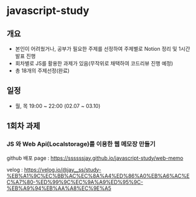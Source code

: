 # javascript-study

## 개요

- 본인이 어려웠거나, 공부가 필요한 주제를 선정하여 주제별로 Notion 정리 및 1시간 발표 진행
- 회차별로 JS를 활용한 과제가 있음(무작위로 채택하여 코드리뷰 진행 예정)
- 총 18개의 주제선정(완료)


## 일정

- 월, 목 19:00 ~ 22:00 (02.07 ~ 03.10)

## 1회차 과제

### JS 와 Web Api(Localstorage)를 이용한 웹 메모장 만들기

github 배포 page : https://ssssssjay.github.io/javascript-study/web-memo

velog : https://velog.io/@jay__ss/study-%EB%A1%9C%EC%BB%AC%EC%8A%A4%ED%86%A0%EB%A6%AC%EC%A7%80-%ED%99%9C%EC%9A%A9%ED%95%9C-%EB%A9%94%EB%AA%A8%EC%9E%A5
